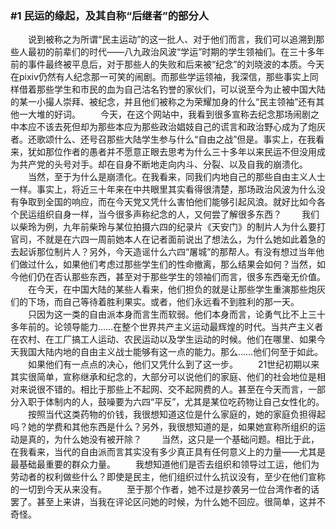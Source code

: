 ### #1 民运的缘起，及其自称“后继者”的部分人
　　说到被称之为所谓“民主运动”的这一批人、对于他们而言，我们可以追溯到那些人最初的前辈们的时代——八九政治风波“学运”时期的学生领袖们。在三十多年前的事件最终被平息后，对于那些人的失败和后来被“纪念”的刘晓波的本质。今天在pixiv仍然有人纪念那一可笑的闹剧。而那些学运领袖，我深信，那些事实上同样借着那些学生和市民的血为自己沽名钓誉的家伙们，可以说至今为止被中国大陆的某一小撮人崇拜、被纪念，并且他们被称之为荣耀加身的什么“民主领袖”还有其他一大堆的好词。
　　今天，在这个网站中，我看到很多宣称去纪念那场闹剧之中本应不该去死但却为那些本应为那些政治娼妓自己的谎言和政治野心成为了炮灰者。还歌颂什么、还号召那些大陆学生参与什么“自由之战”但是。事实上，在我看来，犹如那位作者的愚者并不愿意正眼去思考为什么三十多年以来民运不但没用成为共产党的头号对手。却在自身不断地走向内斗、分裂、以及自我的崩溃化。
　　当然，至于为什么是崩溃化。在我看来，同我们内地自己的那些自由主义人士一样。事实上，将近三十年来在中共眼里其实看得很清楚，那场政治风波为什么没有争取到全国的响应，而在今天党又凭什么害怕他们能够引起风浪。就好比如今各个民运组织自身一样，当今很多声称纪念的人，又何尝了解很多东西？
　　我们以柴玲为例，九年前柴玲与某位拍摄六四的纪录片《天安门》的制片人为什么要打官司，不就是在六四一周前她本人在记者面前说出了想法么，为什么她如此着急的去起诉那位制片人？另外，今天造谣什么六四“屠城”的那帮人。有没有想过当年他们做过什么，如果他们考虑过那些学生们的性命撤离，那么结果会如何？当然，如今他们仍在否认那些东西，甚至对于那些学生的领袖们而言，很多东西毫无价值。
　　在今天，在中国大陆的某些人看来，他们担负的就是让那些学生重演那些炮灰们的下场，而自己等待着胜利果实。或者，他们永远看不到胜利的那一天。
　　只因为这一类的自由派本身而言生而软弱。他们本身而言，论勇气比不上三十多年前的。论领导能力……在整个世界共产主义运动最辉煌的时代。当共产主义者在农村、在工厂搞工人运动、农民运动以及学生运动的时候。他们在哪里、如果今天我国大陆内地的自由主义战士能够有这一点的能力。那么……他们何至于如此。
　　如果他们有一点点的决心，他们又凭什么到了这一步。
　　21世纪初期以来其实很简单，宣称继承和纪念的，大部分可以说他们的家庭、他们的社会地位是相对来说很不错的。相比于那些上不起网、交不起网费的人。甚至在今天而言，一部分入职于体制内的人，鼓噪要为六四“平反”，尤其是某位吃药物让自己女性化的。
　　按照当代这类药物的价钱，我很想知道这位是什么家庭的，她的家庭负担得起吗？她的学费和其他东西是什么？另外，我很想知道的是，如果她宣称所组织的运动是真的，为什么她没有被开除？
　　当然，这只是一个基础问题。相比于此，在我看来，当代的自由派而言其实没有多少真正具有任何意义上的力量——尤其是最基础最重要的群众力量。
　　我想知道他们是否去组织和领导过工运，他们为劳动者的权利做些什么？即使是民主，他们组织过什么抗议没有，至少在他们宣称的一切到今天从来没有。
　　至于那个作者，她不过是抄袭另一位台湾作者的话罢了。甚至上来讲，当我在评论区问她的时候，为什么她不回应。很简单，这并不奇怪。